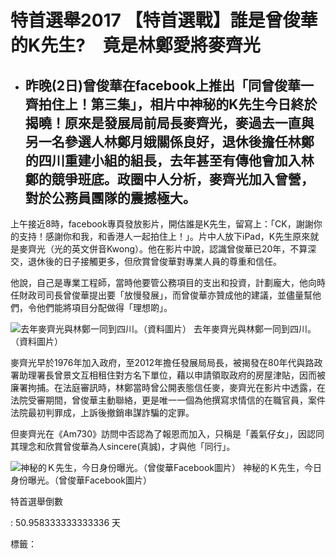 特首選舉2017
【特首選戰】誰是曾俊華的K先生?　竟是林鄭愛將麥齊光
==================================================

-   昨晚(2日)曾俊華在facebook上推出「同曾俊華一齊拍住上！第三集」，相片中神秘的K先生今日終於揭曉！原來是發展局前局長麥齊光，麥過去一直與另一名參選人林鄭月娥關係良好，退休後擔任林鄭的四川重建小組的組長，去年甚至有傳他會加入林鄭的競爭班底。政圈中人分析，麥齊光加入曾營，對於公務員團隊的震撼極大。
    --------------------------------------------------------------------------------------------------------------------------------------------------------------------------------------------------------------------------------------------------------------------------------------------------

上午接近8時，facebook專頁發放影片，開估誰是K先生，留寫上：「CK，謝謝你的支持！感謝你和我，和香港人一起拍住上！」。片中人放下iPad，K先生原來就是麥齊光（光的英文併音Kwong）。他在影片中說，認識曾俊華已20年，不算深交，退休後的日子接觸更多，但欣賞曾俊華對專業人員的尊重和信任。

他說，自己是專業工程師，當時他要管公務項目的支出和投資，計劃龐大，他向時任財政司司長曾俊華提出要「放慢發展」，而曾俊華亦贊成他的建議，並儘量幫他們，令他們能將項目分配做得「理想啲」。

![去年麥齊光與林鄭一同到四川。（資料圖片）](https://cdn.hk01.com/media/images/369105/xlarge/abcc373d73ed8b7710734fc4db42fd5b.jpg "去年麥齊光與林鄭一同到四川。（資料圖片）")
去年麥齊光與林鄭一同到四川。（資料圖片）

麥齊光早於1976年加入政府，至2012年擔任發展局局長，被揭發在80年代與路政署助理署長曾景文互相租住對方名下單位，藉以申請領取政府的房屋津貼，因而被廉署拘捕。在法庭審訊時，林鄭當時曾公開表態信任麥，麥齊光在影片中透露，在法院受審期間，曾俊華主動聯絡，更是唯一一個為他撰寫求情信的在職官員，案件法院最初判罪成，上訴後撤銷串謀詐騙的定罪。

但麥齊光在《Am730》訪問中否認為了報恩而加入，只稱是「義氣仔女」，因認同其理念和欣賞曾俊華為人sincere(真誠)，才與他「同行」。

![神秘的Ｋ先生，今日身份曝光。（曾俊華Facebook圖片）](https://cdn.hk01.com/media/images/369106/xlarge/8309dddf9f99440e7ccb6a9bdff542d2.jpg "神秘的Ｋ先生，今日身份曝光。（曾俊華Facebook圖片）")
神秘的Ｋ先生，今日身份曝光。（曾俊華Facebook圖片）

特首選舉倒數

: 50.958333333333336 天

標籤：



